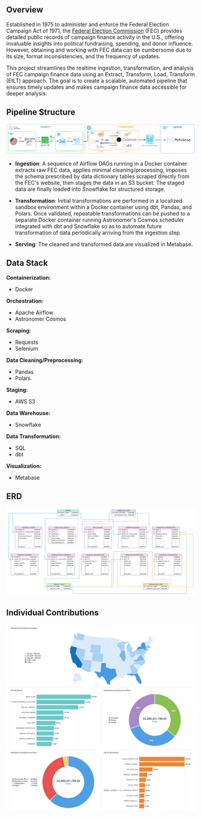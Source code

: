 ## Overview

Established in 1975 to administer and enforce the Federal Election Campaign Act of 1971, the [Federal Election Commission](https://www.fec.gov/data/browse-data/?tab=bulk-data) (FEC) provides detailed public records of campaign finance activity in the U.S., offering invaluable insights into political fundraising, spending, and donor influence. However, obtaining and working with FEC data can be cumbersome due to its size, format inconsistencies, and the frequency of updates.

This project streamlines the realtime ingestion, transformation, and analysis of FEC campaign finance data using an Extract, Transform, Load, Transform (EtLT) approach. The goal is to create a scalable, automated pipeline that ensures timely updates and makes campaign finance data accessible for deeper analysis.

## Pipeline Structure

![FEC Pipeline Architecture](assets/diagrams/fec_pipeline_architecture.png)

- **Ingestion**: A sequence of Airflow DAGs running in a Docker container extracts raw FEC data, applies minimal cleaning/processing, imposes the schema prescribed by data dictionary tables scraped directly from the FEC's website, then stages the data in an S3 bucket. The staged data are finally loaded into Snowflake for structured storage.

- **Transformation**: Initial transformations are performed in a localized sandbox environment within a Docker container using dbt, Pandas, and Polars. Once validated, repeatable transformations can be pushed to a separate Docker container running Astronomer's Cosmos scheduler integrated with dbt and Snowflake so as to automate future transformation of data periodically arriving from the ingestion step.

- **Serving**: The cleaned and transformed data are visualized in Metabase.

## Data Stack
**Containerization:**
- Docker

**Orchestration:**
- Apache Airflow
- Astronomer Cosmos

**Scraping:**
- Requests
- Selenium

**Data Cleaning/Preprocessing:**
- Pandas
- Polars

**Staging:**
- AWS S3

**Data Warehouse:**
- Snowflake

**Data Transformation:**
- SQL
- dbt

**Visualization:**
- Metabase


## ERD

![FEC Bulk Data ERD](assets/diagrams/fec_bulk_data_erd.png)

## Individual Contributions

![Individual Contributions](assets/dashboards/individual_contributions.png)

